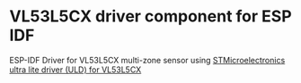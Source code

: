 # VL53L5CX driver component for ESP IDF

ESP-IDF Driver for VL53L5CX multi-zone sensor using [STMicroelectronics ultra lite driver (ULD) for VL53L5CX](https://www.st.com/en/embedded-software/stsw-img023.html)
